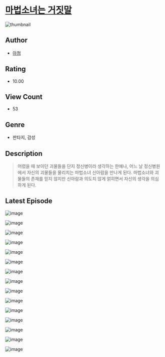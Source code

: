 # [마법소녀는 거짓말](https://comic.naver.com/challenge/list?titleId=811442)
![thumbnail](https://image-comic.pstatic.net/user_contents_data/challenge_comic/2023/05/25/367321/upload_3474916761415332196_480x623.jpeg)

## Author
- [아첨](https://comic.naver.com/artistTitle?id=367321)

## Rating
- 10.00

## View Count
- 53

## Genre
- 판타지, 감성

## Description
> 어렸을 때 보이던 괴물들을 단지 정신병이라 생각하는 한예나, 어느 날 정신병원에서 자신의 괴물들을 물리치는 마법소녀 신아람을 만나게 된다. 마법소녀와 괴물들의 존재를 믿지 않지만 신아람과 의도치 않게 얽히면서 자신의 생각을 의심하게 된다.


## Latest Episode
![image](https://image-comic.pstatic.net/user_contents_data/challenge_comic/2023/05/25/367321/upload_7377794737093371442.jpeg)

![image](https://image-comic.pstatic.net/user_contents_data/challenge_comic/2023/05/25/367321/upload_7076670568457646949.jpeg)

![image](https://image-comic.pstatic.net/user_contents_data/challenge_comic/2023/05/25/367321/upload_3487303645420479843.jpeg)

![image](https://image-comic.pstatic.net/user_contents_data/challenge_comic/2023/05/25/367321/upload_3774350972125471843.jpeg)

![image](https://image-comic.pstatic.net/user_contents_data/challenge_comic/2023/05/25/367321/upload_3474023752570320742.jpeg)

![image](https://image-comic.pstatic.net/user_contents_data/challenge_comic/2023/05/25/367321/upload_7291719443526463846.jpeg)

![image](https://image-comic.pstatic.net/user_contents_data/challenge_comic/2023/05/25/367321/upload_3977301229988952114.jpeg)

![image](https://image-comic.pstatic.net/user_contents_data/challenge_comic/2023/05/25/367321/upload_7365746271482688050.jpeg)

![image](https://image-comic.pstatic.net/user_contents_data/challenge_comic/2023/05/25/367321/upload_3702293356529267001.jpeg)

![image](https://image-comic.pstatic.net/user_contents_data/challenge_comic/2023/05/25/367321/upload_3991094410136072249.jpeg)

![image](https://image-comic.pstatic.net/user_contents_data/challenge_comic/2023/05/25/367321/upload_7076954233126347056.jpeg)

![image](https://image-comic.pstatic.net/user_contents_data/challenge_comic/2023/05/25/367321/upload_7161907805790025785.jpeg)

![image](https://image-comic.pstatic.net/user_contents_data/challenge_comic/2023/05/25/367321/upload_3473795057708249187.jpeg)

![image](https://image-comic.pstatic.net/user_contents_data/challenge_comic/2023/05/25/367321/upload_3631416848499696690.jpeg)

![image](https://image-comic.pstatic.net/user_contents_data/challenge_comic/2023/05/25/367321/upload_3472616376897659952.jpeg)
